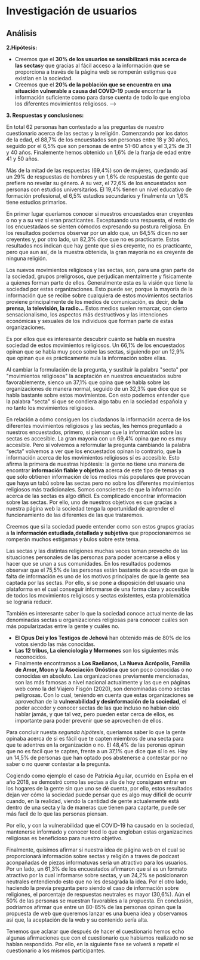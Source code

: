 # Investigación de usuarios

## Análisis

**2.Hipótesis:** 

- Creemos que el **30% de los usuarios se sensibilizará más acerca de las sectas**y que gracias al fácil acceso a la información que se proporciona a través de la página web se romperán estigmas que existían en la sociedad.
- Creemos que el **20% de la población que se encuentra en una situación vulnerable a causa del COVID-19** puede encontrar la información suficiente como para darse cuenta de todo lo que engloba los diferentes movimientos religiosos. 
-->

**3. Respuestas y conclusiones:**

En total 62 personas han contestado a las preguntas de nuestro cuestionario acerca de las sectas y la religión. Comenzando por los datos de la edad, el 88,7% de los encuestados son personas entre 18 y 30 años, seguido por el 6,5% que son personas de entre 51-60 años y el 3,2% de 31 y 40 años. Finalemente hemos obtenido un 1,6% de la franja de edad entre 41 y 50 años.

Más de la mitad de las respuestas (69,4%) son de mujeres, quedando así un 29% de respuestas de hombres y un 1,6% de respuestas de gente que prefiere no revelar su género. A su vez, el 72,6% de los encuestados son personas con estudios universitarios. El 19,4% tienen un nivel educativo de formación profesional, el 6,5% estudios secundarios y finalmente un 1,6% tiene estudios primarios. 

En primer lugar queríamos conocer si nuestros encuestados eran creyentes o no y a su vez si eran practicantes. Exceptuando una respuesta, el resto de los encuestadaos se sienten cómodos expresando su postura religiosa. En los resultados podemos observar por un aldo que, un 64,5% dicen no ser creyentes y, por otro lado, un 82,3% dice que no es practicante. Estos resultados nos indican que hay gente que sí es creyente, no es practicante, pero que aun así, de la muestra obtenida, la gran mayoría no es creyente de ninguna religión. 

Los nuevos movimientos religiosos y las sectas, son, para una gran parte de la sociedad, 
grupos preligrosos, que perjudican mentalmente y fisicamente a quienes forman parte de ellos.
Generalmente esta es la visión que tiene la sociedad por estas organizaciones. 
Esto puede ser, porque la mayoría de la información que se recibe sobre cualquiera de 
estos movimientos sectarios proviene principalmente de los medios de comunicación, 
es decir, de **la prensa, la televisión, la radio...**
Estos medios suelen remarcar, con cierto sensacionalismo, los aspectos más destructivos 
y las intenciones económicas y sexuales de los individuos que forman parte de estas organizaciones. 

Es por ellos que es interesante descubrir cuánto se habla en nuestra sociedad de estos movimientos religiosos. Un 66,1% de los encuestados opinan que se habla muy poco sobre las sectas, 
siguiendo por un 12,9% que opinan que es prácticamente nula la información sobre ellas. 

Al cambiar la formulación de la pregunta, y sustituir la palabra "secta" por "movimientos religiosos" 
la aceptación en nuestros encuestados subre favorablemente, sienco un 37,1% que opina que se habla sobre las organizaciones de manera normal, seguido de un 32,3% que dice que 
se habla bastante sobre estos movimientos. Con esto podemos entender que la palabra "secta"
si que se condiera algo tabu en la sociedad española y no tanto los movimientos religiosos. 

En relación a cómo consiguen los ciudadanos la información acerca de los diferentes movimientos religiosos 
y las sectas, les hemos preguntado a nuestros encuestados, primero, si piensan que la información sobre 
las sectas es accesible. La gran mayoría con un 69,4% opina que no es muy accesible. 
Pero si volvemos a reformular la pregunta cambiando la palabra “secta” volvemos a ver que los encuestados opinan lo contrario, que la información acerca de los movimientos religiosos sí es accesible. 
Esto afirma la primera de nuestras hipótesis: la gente no tiene una manera de encontrar 
**información fiable y objetiva** acerca de este tipo de temas ya que sólo obtienen información de los medios más populares que provocan que haya un tabú sobre las sectas pero no sobre los diferentes movimientos religiosos más tradicionales. Somos conscientes de que la información acerca de las sectas es algo difícil. Es complicado encontrar información sobre las sectas. 
Por ello, uno de nuestros objetivos es que gracias a nuestra página web la sociedad tenga la oportunidad de aprender el funcionamiento de las diferentes de las que trataremos.

Creemos que si la sociedad puede entender como son estos grupos gracias a **la información estudiada,detallada y subjetiva** que propocionaremos se romperán muchos estigamas y bulos sobre este tema. 

Las sectas y las distintas religiones muchas veces toman provecho de las situaciones personales
de las personas para poder acercarse a ellos y hacer que se unan a sus comunidades. 
En los resultados podemos observar que el 75,5% de las personas están bastante de acuerdo en que
la falta de información es uno de los motivos principales de que la gente sea captada por las sectas. 
Por ello, si se pone a disposición del usuario una plataforma en el cual conseguir informarse 
de una forma clara y accesible de todos los movimientos religiosos y sectas existentes, 
esta problemática se lograría reducir. 

También es interesante saber lo que la sociedad conoce actualmente de las denominadas 
sectas u organizaciones religiosas para conocer cuáles son más popularizadas entre la gente y cuáles no. 
- **El Opus Dei y los Testigos de Jehová** han obtenido más de 80% de los votos siendo las más conocidas. 
- **Las 12 tribus, La cienciología y Mormones** son los siguientes más reconocidos. 
- Finalmente encontramos a **Los Raelianos, La Nueva Acrópolis, Familia de Amor, 
Moon y la Asociación Gnóstica** que son poco conocidas o no conocidas en absoluto. 
Las organizaciones previamente mencionadas, son las más famosas a nivel nacional actualmente 
y las que en páginas web como la del Viajero Fisgón (2020), son denominadas como sectas peligrosas. 
Con lo cual, teniendo en cuenta que estas organizaciones se aprovechan de la **vulnerabilidad y desinformación de la sociedad**, el poder acceder y conocer sectas de las que incluso no 
habían oído hablar jamás, y que tal vez, pero pueden estar cerca de ellos, es importante 
para poder prevenir que se aprovechen de ellos.

Para concluir nuesta _segunda hipótesis_, queríamos saber lo que la gente opinaba acerca de si 
es fácil que te capten miembros de una secta para que te adentres en la organización o no. El 48,4% 
de las peronas opinan que no es facil que te capten, frente a un 37,1% que dice que sí lo es.
Hay un 14,5% de personas que han optado pos abstenerse a contestar por no saber o no querer contestar
a la pregunta. 

Cogiendo como ejemplo el caso de Patricia Aguilar, ocurrido en Espña en el año 2018, se demostró como las sectas a día de hoy consiguen entrar en los hogares de la gente sin que uno se dé cuenta, por ello, estos resultados dejan ver cómo la sociedad puede pensar que es algo muy difícil de ocurrir cuando, en la realidad, viendo la cantidad de gente actualemente está dentro de una secta y la de maneras que tienen para captarte, puede ser más facil de lo que las personas piensan. 

Por ello, y con la vulnerabilidad que el COVID-19 ha causado en la sociedad, mantenerse informado y conocer tood lo que engloban estas organizacines religiosas es beneficioso para nuestro objetivo. 

Finalmente, quisimos afirmar si nuestra idea de página web en el cual se proporcionará información sobre sectas y religión a traves de podcast aconpañadas de piezas informatuvas sería un atractivo para los usuarios. 
Por un lado, un 61,3% de los encuestados afirmaron que sí es un formato atractivo por la cual informarse sobre sectas, y un 24,2% se posicionaron neutrales entendiendo esto que no les desagrada la idea. 
Por el otro lado, haciendo la previa pregunta pero siendo el caso de información sobre religiones, el porcentaje de respuestas neutrales es mayor (30,6%). Aún el 50% de las personas se muestran favorables a la propuesta.
En conclusión, podríamos afirmar que entre un 80-85% de las personas opinan que la propuesta de web que queremos lanzar es una buena idea y observamos así que, la aceptación de la web y su contenido sería alta.

Tenemos que aclarar que después de hacer el cuestionario hemos echo algunas afirmaciones que con el cuestionario que habiamos realizado no se habían respondido. Por ello, en la siguiente fase se volverá a repetir el cuestionario a los mismos participantes. 

